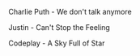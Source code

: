 Charlie Puth - We don't talk anymore

Justin - Can't Stop the Feeling



Codeplay - A Sky Full of Star